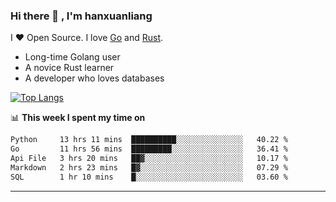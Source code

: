 ### Hi there 👋 , I'm hanxuanliang

<!--
**hanxuanliang/hanxuanliang** is a ✨ _special_ ✨ repository because its `README.md` (this file) appears on your GitHub profile.

Here are some ideas to get you started:

- 🔭 I’m currently working on ...
- 🌱 I’m currently learning ...
- 👯 I’m looking to collaborate on ...
- 🤔 I’m looking for help with ...
- 💬 Ask me about ...
- 📫 How to reach me: ...
- 😄 Pronouns: ...
- ⚡ Fun fact: ...
-->
I ❤ Open Source. I love [Go](https://golang.org) and [Rust](https://www.rust-lang.org/zh-CN/).

* Long-time Golang user
* A novice Rust learner
* A developer who loves databases

[![Top Langs](https://github-readme-stats.vercel.app/api?username=hanxuanliang&show_icons=true&count_private=true&line_height=40)](https://github.com/anuraghazra/github-readme-stats)

📊 **This week I spent my time on**
<!--START_SECTION:waka-->

```txt
Python     13 hrs 11 mins  ██████████░░░░░░░░░░░░░░░   40.22 %
Go         11 hrs 56 mins  █████████░░░░░░░░░░░░░░░░   36.41 %
Api File   3 hrs 20 mins   ██▓░░░░░░░░░░░░░░░░░░░░░░   10.17 %
Markdown   2 hrs 23 mins   █▓░░░░░░░░░░░░░░░░░░░░░░░   07.29 %
SQL        1 hr 10 mins    █░░░░░░░░░░░░░░░░░░░░░░░░   03.60 %
```

<!--END_SECTION:waka-->

***
